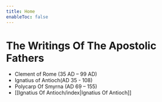 ```yaml
---
title: Home
enableToc: false
---
```


# The Writings Of The Apostolic Fathers 
- Clement of Rome (35 AD – 99 AD)
- Ignatius of Antioch(AD 35 - 108)
- Polycarp Of Smyrna (AD 69 – 155)
- [[Ignatius Of Antioch/index|Ignatius Of Antioch]]



